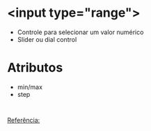 # \<input type="range">

- Controle para selecionar um valor numérico
- Slider ou dial control

# Atributos

- min/max
- step

```html



```

[Referência:](https://developer.mozilla.org/en-US/docs/Web/HTML/Element/input/range)